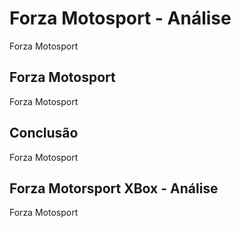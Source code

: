 ---
---

# Forza Motosport - Análise

Forza Motosport

## Forza Motosport

Forza Motosport

## Conclusão

Forza Motosport

## Forza Motorsport XBox - Análise

Forza Motosport
